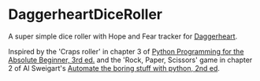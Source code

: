 # DaggerheartDiceRoller
A super simple dice roller with Hope and Fear tracker for [Daggerheart](https://daggerheart.fandom.com/wiki/Core_Mechanics).

Inspired by the 'Craps roller' in chapter 3 of [Python Programming for the Absolute Beginner, 3rd ed.](https://archive.org/details/pythonprogrammin0000daws/mode/2up) and the 'Rock, Paper, Scissors' game in chapter 2 of Al Sweigart's [Automate the boring stuff with python, 2nd ed](https://automatetheboringstuff.com/).
